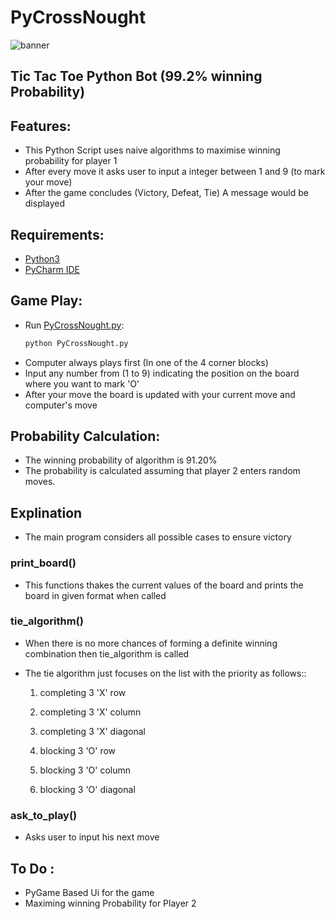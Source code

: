 # PyCrossNought
![banner](https://papergames.io/images/tic-tac-toe/thumbnail.png)


## Tic Tac Toe Python Bot (99.2% winning Probability)

## Features:
- This Python Script uses naive algorithms to maximise winning probability for player 1
- After every move it asks user to input a integer between 1 and 9 (to mark your move)
- After the game concludes (Victory, Defeat, Tie) A message would be displayed

## Requirements:
- [Python3](https://www.python.org/downloads/)
- [PyCharm IDE](https://www.jetbrains.com/pycharm/download/#section=windows)

## Game Play:
-   Run [PyCrossNought.py](PyCrossNought.py):
    ```bash
    python PyCrossNought.py
    ```
-  Computer always plays first (In one of the 4 corner blocks)
-  Input any number from (1 to 9) indicating the position on the board where you want to mark 'O'
-  After your move the board is updated with your current move and computer's move


## Probability Calculation:
- The winning probability of algorithm is 91.20%
- The probability is calculated assuming that player 2 enters random moves.

## Explination
- The main program considers all possible cases to ensure victory
### print_board()
- This functions thakes the current values of the board and prints the board in given format when called

### tie_algorithm()
- When there is no more chances of forming a definite winning combination
then tie_algorithm is called
- The tie algorithm just focuses on the list with the priority as follows::

   1) completing 3 'X' row
   2) completing 3 'X' column
   3) completing 3 'X' diagonal

   4) blocking 3 'O' row
   5) blocking 3 'O' column
   6) blocking 3 'O' diagonal
 
 ### ask_to_play()
 - Asks user to input his next move
 

 ## To Do :
 - PyGame Based Ui for the game
 - Maximing winning Probability for Player 2
